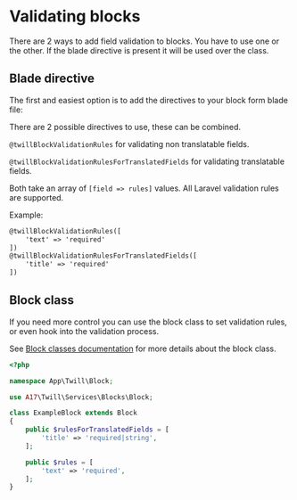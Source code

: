 # Validating blocks

There are 2 ways to add field validation to blocks. You have to use one or the other. If the blade directive is present
it will be used over the class.

## Blade directive

The first and easiest option is to add the directives to your block form blade file:

There are 2 possible directives to use, these can be combined.

`@twillBlockValidationRules` for validating non translatable fields.

`@twillBlockValidationRulesForTranslatedFields` for validating translatable fields.

Both take an array of `[field => rules]` values. All Laravel validation rules are supported.

Example:

```html
@twillBlockValidationRules([
    'text' => 'required'
])
@twillBlockValidationRulesForTranslatedFields([
    'title' => 'required'
])
```

## Block class

If you need more control you can use the block class to set validation rules, or even hook into the validation process.

See [Block classes documentation](/block-editor/block-classes.html) for more details about the block class.

```php
<?php

namespace App\Twill\Block;

use A17\Twill\Services\Blocks\Block;

class ExampleBlock extends Block
{
    public $rulesForTranslatedFields = [
        'title' => 'required|string',
    ];

    public $rules = [
        'text' => 'required',
    ];
}
```
